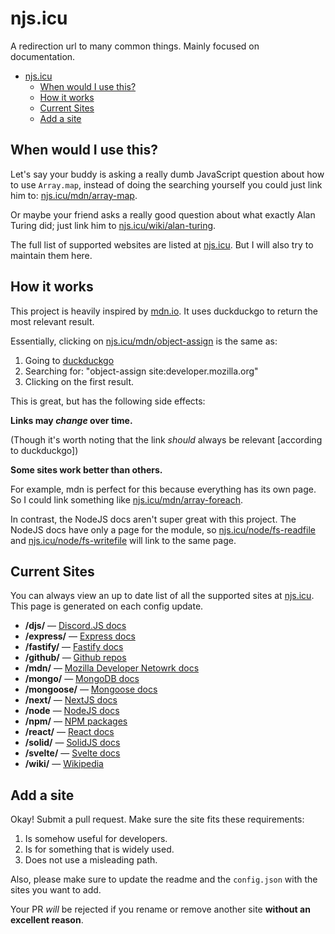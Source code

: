 # njs.icu
A redirection url to many common things. Mainly focused on documentation.

- [njs.icu](#njsicu)
  - [When would I use this?](#when-would-i-use-this)
  - [How it works](#how-it-works)
  - [Current Sites](#current-sites)
  - [Add a site](#add-a-site)


## When would I use this?
Let's say your buddy is asking a really dumb JavaScript question about how to use `Array.map`, instead of doing the searching yourself you could just link him to: [njs.icu/mdn/array-map](https://njs.icu/mdn/array-map).

Or maybe your friend asks a really good question about what exactly Alan Turing did; just link him to [njs.icu/wiki/alan-turing](https://njs.icu/wiki/alan-turing).

The full list of supported websites are listed at [njs.icu](https://njs.icu). But I will also try to maintain them here.

## How it works
This project is heavily inspired by [mdn.io](insert_link). It uses duckduckgo to return the most relevant result.

Essentially, clicking on [njs.icu/mdn/object-assign](https://njs.icu/mdn/object-assign) is the same as:
1. Going to [duckduckgo](https://duckduckgo.com)
2. Searching for: "object-assign site:developer.mozilla.org"
3. Clicking on the first result.


This is great, but has the following side effects:

**Links may *change* over time.**

(Though it's worth noting that the link *should* always be relevant [according to duckduckgo])

**Some sites work better than others.**


For example, mdn is perfect for this because everything has its own page. So I could link something like [njs.icu/mdn/array-foreach](https://njs.icu/mdn/array-foreach).

In contrast, the NodeJS docs aren't super great with this project. The NodeJS docs have only a page for the module, so [njs.icu/node/fs-readfile](https://njs.icu/node/fs-readfile) and [njs.icu/node/fs-writefile](https://njs.icu/node/fs-writefile) will link to the same page.

## Current Sites
You can always view an up to date list of all the supported sites at [njs.icu](https://njs.icu). This page is generated on each config update.

- **/djs/** — [Discord.JS docs](https://discord.js.org/)
- **/express/** — [Express docs](https://expressjs.com/)
- **/fastify/** — [Fastify docs](https://fastify.io/)
- **/github/** — [Github repos](https://github.com)
- **/mdn/** — [Mozilla Developer Netowrk docs](https://developer.mozilla.org/)
- **/mongo/** — [MongoDB docs](https://mongodb.com)
- **/mongoose/** — [Mongoose docs](https://mongoosejs.com/)
- **/next/** — [NextJS docs](https://nextjs.org)
- **/node** — [NodeJS docs](https://nodejs.org)
- **/npm/** — [NPM packages](https://npmjs.com)
- **/react/** — [React docs](https://reactjs.org)
- **/solid/** — [SolidJS docs](https://solidjs.com)
- **/svelte/** — [Svelte docs](https://svelte.dev)
- **/wiki/** — [Wikipedia](https://wikipedia.org)

## Add a site
Okay! Submit a pull request. Make sure the site fits these requirements:
1. Is somehow useful for developers.
2. Is for something that is widely used.
3. Does not use a misleading path.

Also, please make sure to update the readme and the `config.json` with the sites you want to add.

Your PR *will* be rejected if you rename or remove another site **without an excellent reason**.